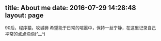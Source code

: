 title: About me
date: 2016-07-29 14:28:48
layout: page
---
90后，程序猿，攻城狮
希望能于日常的喧嚣中，保持一丝宁静，在这里记录自己平常的点点滴滴(*^__^*)